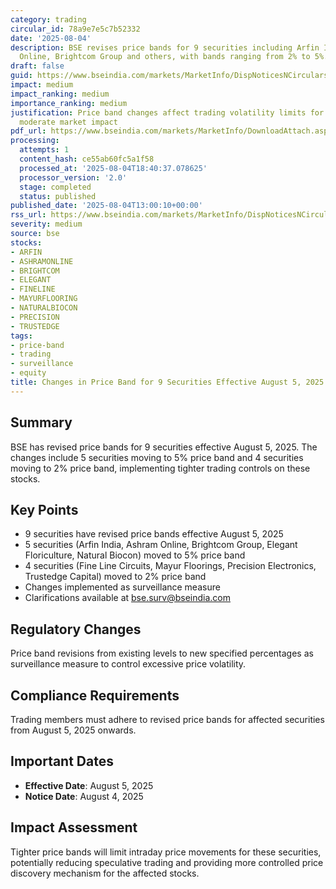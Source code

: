 ```yaml
---
category: trading
circular_id: 78a9e7e5c7b52332
date: '2025-08-04'
description: BSE revises price bands for 9 securities including Arfin India, Ashram
  Online, Brightcom Group and others, with bands ranging from 2% to 5%.
draft: false
guid: https://www.bseindia.com/markets/MarketInfo/DispNoticesNCirculars.aspx?Noticeid={EC4F873D-6465-47B3-BE44-BD4B46B26D27}&noticeno=20250804-36&dt=08/04/2025&icount=36&totcount=60&flag=0
impact: medium
impact_ranking: medium
importance_ranking: medium
justification: Price band changes affect trading volatility limits for 9 securities,
  moderate market impact
pdf_url: https://www.bseindia.com/markets/MarketInfo/DownloadAttach.aspx?id=20250804-36&attachedId=
processing:
  attempts: 1
  content_hash: ce55ab60fc5a1f58
  processed_at: '2025-08-04T18:40:37.078625'
  processor_version: '2.0'
  stage: completed
  status: published
published_date: '2025-08-04T13:00:10+00:00'
rss_url: https://www.bseindia.com/markets/MarketInfo/DispNoticesNCirculars.aspx?Noticeid={EC4F873D-6465-47B3-BE44-BD4B46B26D27}&noticeno=20250804-36&dt=08/04/2025&icount=36&totcount=60&flag=0
severity: medium
source: bse
stocks:
- ARFIN
- ASHRAMONLINE
- BRIGHTCOM
- ELEGANT
- FINELINE
- MAYURFLOORING
- NATURALBIOCON
- PRECISION
- TRUSTEDGE
tags:
- price-band
- trading
- surveillance
- equity
title: Changes in Price Band for 9 Securities Effective August 5, 2025
---
```


## Summary

BSE has revised price bands for 9 securities effective August 5, 2025. The changes include 5 securities moving to 5% price band and 4 securities moving to 2% price band, implementing tighter trading controls on these stocks.

## Key Points

- 9 securities have revised price bands effective August 5, 2025
- 5 securities (Arfin India, Ashram Online, Brightcom Group, Elegant Floriculture, Natural Biocon) moved to 5% price band
- 4 securities (Fine Line Circuits, Mayur Floorings, Precision Electronics, Trustedge Capital) moved to 2% price band
- Changes implemented as surveillance measure
- Clarifications available at bse.surv@bseindia.com

## Regulatory Changes

Price band revisions from existing levels to new specified percentages as surveillance measure to control excessive price volatility.

## Compliance Requirements

Trading members must adhere to revised price bands for affected securities from August 5, 2025 onwards.

## Important Dates

- **Effective Date**: August 5, 2025
- **Notice Date**: August 4, 2025

## Impact Assessment

Tighter price bands will limit intraday price movements for these securities, potentially reducing speculative trading and providing more controlled price discovery mechanism for the affected stocks.